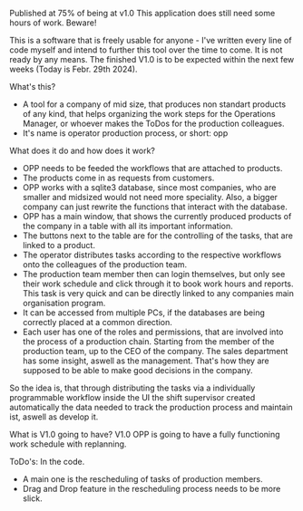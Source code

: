 Published at 75% of being at v1.0
This application does still need some hours of work. Beware!

This is a software that is freely usable for anyone - I've written every line of code myself and intend to further this tool over the time to come.
It is not ready by any means. The finished V1.0 is to be expected within the next few weeks (Today is Febr. 29th 2024). 

What's this?
* A tool for a company of mid size, that produces non standart products of any kind, that helps organizing the work steps for the Operations Manager, or whoever makes the ToDos for the production colleagues.
* It's name is operator production process, or short: opp

What does it do and how does it work?
* OPP needs to be feeded the workflows that are attached to products.
* The products come in as requests from customers.
* OPP works with a sqlite3 database, since most companies, who are smaller and midsized would not need more speciality. Also, a bigger company can just rewrite the functions that interact with the database.
* OPP has a main window, that shows the currently produced products of the company in a table with all its important information.
* The buttons next to the table are for the controlling of the tasks, that are linked to a product.
* The operator distributes tasks according to the respective workflows onto the colleagues of the production team.
* The production team member then can login themselves, but only see their work schedule and click through it to book work hours and reports. This task is very quick and can be directly linked to any companies main organisation program.
* It can be accessed from multiple PCs, if the databases are being correctly placed at a common direction.
* Each user has one of the roles and permissions, that are involved into the process of a production chain. Starting from the member of the production team, up to the CEO of the company. The sales department has some insight, aswell as the management. That's how they are supposed to be able to make good decisions in the company.

So the idea is, that through distributing the tasks via a individually programmable workflow inside the UI the shift supervisor created automatically the data needed to track the production process and maintain ist, aswell as develop it.

What is V1.0 going to have?
V1.0 OPP is going to have a fully functioning work schedule with replanning.

ToDo's: In the code. 
- A main one is the rescheduling of tasks of production members.
- Drag and Drop feature in the rescheduling process needs to be more slick.

